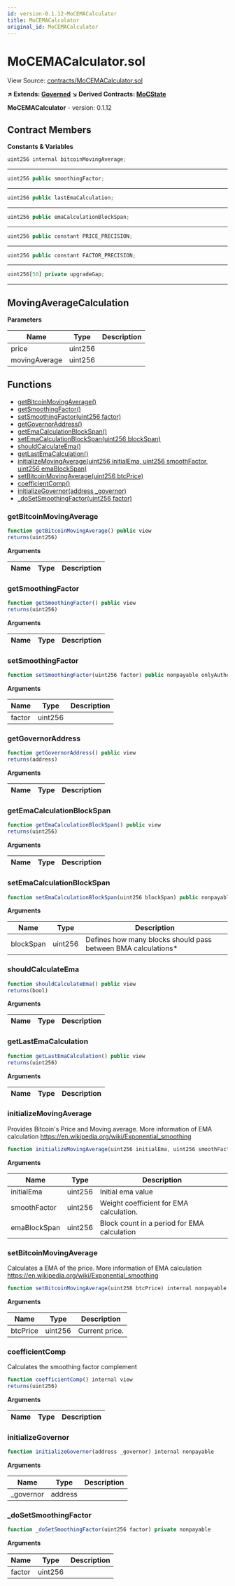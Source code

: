 ```yaml
---
id: version-0.1.12-MoCEMACalculator
title: MoCEMACalculator
original_id: MoCEMACalculator
---
```


# MoCEMACalculator.sol

View Source: [contracts/MoCEMACalculator.sol](../../contracts/MoCEMACalculator.sol)

**↗ Extends: [Governed](Governed.md)**
**↘ Derived Contracts: [MoCState](MoCState.md)**

**MoCEMACalculator** - version: 0.1.12

## Contract Members
**Constants & Variables**

```js
uint256 internal bitcoinMovingAverage;
```
---

```js
uint256 public smoothingFactor;
```
---

```js
uint256 public lastEmaCalculation;
```
---

```js
uint256 public emaCalculationBlockSpan;
```
---

```js
uint256 public constant PRICE_PRECISION;
```
---

```js
uint256 public constant FACTOR_PRECISION;
```
---

```js
uint256[50] private upgradeGap;
```
---

## MovingAverageCalculation

**Parameters**

| Name        | Type           | Description  |
| ------------- |------------- | -----|
| price | uint256 |  | 
| movingAverage | uint256 |  | 

## Functions

- [getBitcoinMovingAverage()](#getbitcoinmovingaverage)
- [getSmoothingFactor()](#getsmoothingfactor)
- [setSmoothingFactor(uint256 factor)](#setsmoothingfactor)
- [getGovernorAddress()](#getgovernoraddress)
- [getEmaCalculationBlockSpan()](#getemacalculationblockspan)
- [setEmaCalculationBlockSpan(uint256 blockSpan)](#setemacalculationblockspan)
- [shouldCalculateEma()](#shouldcalculateema)
- [getLastEmaCalculation()](#getlastemacalculation)
- [initializeMovingAverage(uint256 initialEma, uint256 smoothFactor, uint256 emaBlockSpan)](#initializemovingaverage)
- [setBitcoinMovingAverage(uint256 btcPrice)](#setbitcoinmovingaverage)
- [coefficientComp()](#coefficientcomp)
- [initializeGovernor(address _governor)](#initializegovernor)
- [_doSetSmoothingFactor(uint256 factor)](#_dosetsmoothingfactor)

### getBitcoinMovingAverage

```js
function getBitcoinMovingAverage() public view
returns(uint256)
```

**Arguments**

| Name        | Type           | Description  |
| ------------- |------------- | -----|

### getSmoothingFactor

```js
function getSmoothingFactor() public view
returns(uint256)
```

**Arguments**

| Name        | Type           | Description  |
| ------------- |------------- | -----|

### setSmoothingFactor

```js
function setSmoothingFactor(uint256 factor) public nonpayable onlyAuthorizedChanger 
```

**Arguments**

| Name        | Type           | Description  |
| ------------- |------------- | -----|
| factor | uint256 |  | 

### getGovernorAddress

```js
function getGovernorAddress() public view
returns(address)
```

**Arguments**

| Name        | Type           | Description  |
| ------------- |------------- | -----|

### getEmaCalculationBlockSpan

```js
function getEmaCalculationBlockSpan() public view
returns(uint256)
```

**Arguments**

| Name        | Type           | Description  |
| ------------- |------------- | -----|

### setEmaCalculationBlockSpan

```js
function setEmaCalculationBlockSpan(uint256 blockSpan) public nonpayable onlyAuthorizedChanger 
```

**Arguments**

| Name        | Type           | Description  |
| ------------- |------------- | -----|
| blockSpan | uint256 | Defines how many blocks should pass between BMA calculations* | 

### shouldCalculateEma

```js
function shouldCalculateEma() public view
returns(bool)
```

**Arguments**

| Name        | Type           | Description  |
| ------------- |------------- | -----|

### getLastEmaCalculation

```js
function getLastEmaCalculation() public view
returns(uint256)
```

**Arguments**

| Name        | Type           | Description  |
| ------------- |------------- | -----|

### initializeMovingAverage

Provides Bitcoin's Price and Moving average.
More information of EMA calculation https://en.wikipedia.org/wiki/Exponential_smoothing

```js
function initializeMovingAverage(uint256 initialEma, uint256 smoothFactor, uint256 emaBlockSpan) internal nonpayable
```

**Arguments**

| Name        | Type           | Description  |
| ------------- |------------- | -----|
| initialEma | uint256 | Initial ema value | 
| smoothFactor | uint256 | Weight coefficient for EMA calculation. | 
| emaBlockSpan | uint256 | Block count in a period for EMA calculation | 

### setBitcoinMovingAverage

Calculates a EMA of the price.
More information of EMA calculation https://en.wikipedia.org/wiki/Exponential_smoothing

```js
function setBitcoinMovingAverage(uint256 btcPrice) internal nonpayable
```

**Arguments**

| Name        | Type           | Description  |
| ------------- |------------- | -----|
| btcPrice | uint256 | Current price. | 

### coefficientComp

Calculates the smoothing factor complement

```js
function coefficientComp() internal view
returns(uint256)
```

**Arguments**

| Name        | Type           | Description  |
| ------------- |------------- | -----|

### initializeGovernor

```js
function initializeGovernor(address _governor) internal nonpayable
```

**Arguments**

| Name        | Type           | Description  |
| ------------- |------------- | -----|
| _governor | address |  | 

### _doSetSmoothingFactor

```js
function _doSetSmoothingFactor(uint256 factor) private nonpayable
```

**Arguments**

| Name        | Type           | Description  |
| ------------- |------------- | -----|
| factor | uint256 |  | 

